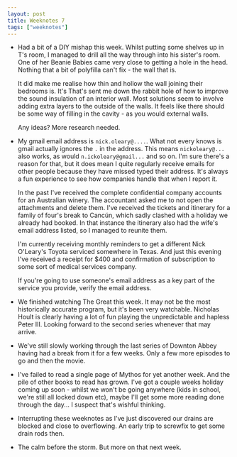 ```yaml
---
layout: post
title: Weeknotes 7
tags: ["weeknotes"]
---
```


 - Had a bit of a DIY mishap this week. Whilst putting some shelves up in T's room,
   I managed to drill all the way through into his sister's room. One of her Beanie
   Babies came very close to getting a hole in the head. Nothing that a bit of polyfilla
   can't fix - the wall that is.

   It did make me realise how thin and hollow the wall joining their bedrooms is. It's
   That's sent me down the rabbit hole of how to improve the sound insulation of
   an interior wall. Most solutions seem to involve adding extra layers to the
   outside of the walls. It feels like there should be some way of filling in the
   cavity - as you would external walls.

   Any ideas? More research needed.

 - My gmail email address is `nick.oleary@....`. What not every knows is gmail actually
   ignores the `.` in the address. This means `nickoleary@...` also works, as would
   `n.ickoleary@gmail...` and so on. I'm sure there's a reason for that, but it does
   mean I quite regularly receive emails for other people because they have missed
   typed their address. It's always a fun experience to see how companies handle
   that when I report it.

   In the past I've received the complete confidential company accounts for an Australian
   winery. The accountant asked me to not open the attachments and delete them.
   I've received the tickets and itinerary for a family of four's break to Cancún, which sadly
   clashed with a holiday we already had booked. In that instance the itinerary also
   had the wife's email address listed, so I managed to reunite them.

   I'm currently receiving monthly reminders to get a different Nick O'Leary's Toyota
   serviced somewhere in Texas. And just this evening I've received a receipt for
   $400 and confirmation of subscription to some sort of medical services company.

   If you're going to use someone's email address as a key part of the service you
   provide, verify the email address.

 - We finished watching The Great this week. It may not be the most historically
   accurate program, but it's been very watchable. Nicholas Hoult is clearly having
   a lot of fun playing the unpredictable and hapless Peter III. Looking forward
   to the second series whenever that may arrive.

 - We've still slowly working through the last series of Downton Abbey having had
   a break from it for a few weeks. Only a few more episodes to go and then the movie.

 - I've failed to read a single page of Mythos for yet another week. And the pile
   of other books to read has grown. I've got a couple weeks holiday coming up soon - whilst
   we won't be going anywhere (kids in school, we're still all locked down etc), maybe
   I'll get some more reading done through the day... I suspect that's wishful thinking.

 - Interrupting these weeknotes as I've just discovered our drains are blocked and
   close to overflowing. An early trip to screwfix to get some drain rods
   then.

 - The calm before the storm. But more on that next week.